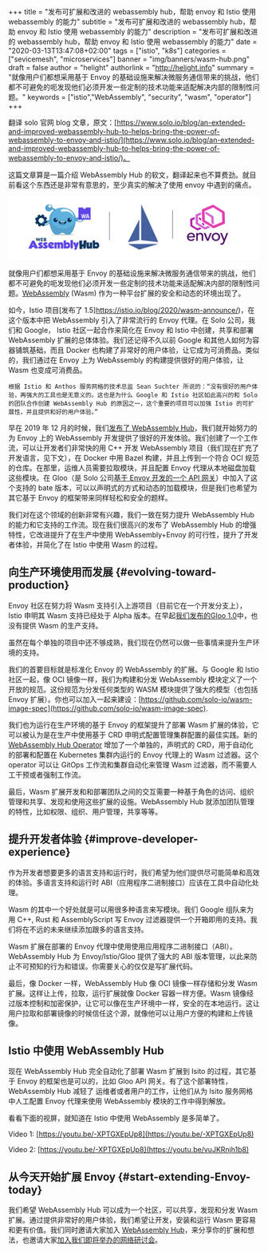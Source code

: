 +++
title = "发布可扩展和改进的 webassembly hub，帮助 envoy 和 Istio 使用 webassembly 的能力"
subtitle = "发布可扩展和改进的 webassembly hub，帮助 envoy 和 Istio 使用 webassembly 的能力"
description = "发布可扩展和改进的 webassembly hub，帮助 envoy 和 Istio 使用 webassembly 的能力"
date = "2020-03-13T13:47:08+02:00"
tags = ["istio", "k8s"]
categories = ["sevicemesh", "microservices"]
banner = "img/banners/wasm-hub.png"
draft = false
author = "helight"
authorlink = "http://helight.info"
summary = "就像用户们都想采用基于 Envoy 的基础设施来解决微服务通信带来的挑战，他们都不可避免的呃发现他们必须开发一些定制的技术功能来适配解决内部的限制性问题。"
keywords = ["istio","WebAssembly", "security", "wasm", "operator"]
+++

翻译 solo 官网 blog 文章，原文：[https://www.solo.io/blog/an-extended-and-improved-webassembly-hub-to-helps-bring-the-power-of-webassembly-to-envoy-and-istio/](https://www.solo.io/blog/an-extended-and-improved-webassembly-hub-to-helps-bring-the-power-of-webassembly-to-envoy-and-istio/)。

这篇文章算是一篇介绍 WebAssembly Hub 的软文，翻译起来也不算费劲。就目前看这个东西还是非常有意思的，至少真实的解决了使用 envoy 中遇到的痛点。

![](./wasmhub-istio-envoy.png)

就像用户们都想采用基于 Envoy 的基础设施来解决微服务通信带来的挑战，他们都不可避免的呃发现他们必须开发一些定制的技术功能来适配解决内部的限制性问题。[WebAssembly](https://webassembly.org/) (Wasm) 作为一种平台扩展的安全和动态的环境出现了。

如今，Istio 项目[发布了 1.5]https://istio.io/blog/2020/wasm-announce/)，在这个版本中把 WebAssembly 引入了非常流行的 Envoy 代理。在 Solo 公司，我们和 Google， Istio 社区一起合作来简化在 Envoy 和 Istio 中创建，共享和部署 WebAssembly 扩展的总体体验。我们还记得不久以前 Google 和其他人如何为容器铺筑基础，而且 Docker 也构建了非常好的用户体验，让它成为可消费品。类似的，我们通过在 Envoy 上为 WebAssembly 的构建提供很好的用户体验，让 Wasm 也变成可消费品。

    根据 Istio 和 Anthos 服务网格的技术总监 Sean Suchter 所说的：“没有很好的用户体验，再强大的工具也是无意义的。这也是为什么 Google 和 Istio 社区如此高兴的和 Solo 的团队合作创建 WebAssembly Hub 的原因之一，这个重要的项目可以加强 Istio 的可扩展性，并且提供和好的用户体验。”

早在 2019 年 12 月的时候，我们[发布了 WebAssembly Hub](https://www.solo.io/blog/introducing-the-webassembly-hub-a-service-for-building-deploying-sharing-and-discovering-wasm/)，我们就开始努力的为 Envoy 上的 WebAssembly 开发提供了很好的开发体验。我们创建了一个工作流，可以让开发者们非常快的用 C++ 开发 WebAssembly 项目（我们现在扩充了开发语言，见下文），在 Docker 中用 Bazel 构建，并且上传到一个符合 OCI 规范的仓库。在那里，运维人员需要拉取模块，并且配置 Envoy 代理从本地磁盘加载这些模块。在 Gloo（是 Solo 公司[基于 Envoy 开发的一个 API 网关](https://docs.solo.io/gloo/latest/)）中加入了这个支持的 bate 版本，可以以声明式的方式和动态的加载模块，但是我们也希望为其它基于 Envoy 的框架带来同样轻松和安全的题样。

我们对在这个领域的创新非常有兴趣，我们一致在努力提升 WebAssembly Hub 的能力和它支持的工作流。现在我们很高兴的发布了 WebAssembly Hub 的增强特性，它改进提升了在生产中使用 WebAssembly+Envoy 的可行性，提升了开发者体验，并简化了在 Istio 中使用 Wasm 的过程。

## 向生产环境使用而发展 {#evolving-toward-production}
Envoy 社区在努力将 Wasm 支持引入上游项目（目前它在一个开发分支上），Istio 申明其 Wasm 支持已经处于 Alpha 版本。在早起[我们发布的Gloo 1.0](https://www.solo.io/blog/announcing-gloo-1-0-a-production-ready-envoy-based-api-gateway/)中，也没有提供 Wasm 的生产支持。

虽然在每个单独的项目中还不够成熟，我们现在仍然可以做一些事情来提升生产环境的支持。

我们的首要目标就是标准化 Envoy 的 WebAssembly 的扩展。与 Google 和 Istio 社区一起，像 OCI 镜像一样，我们为构建和分发 WebAssembly 模块定义了一个开放的规范。这份规范为分发任何类型的 WASM 模块提供了强大的模型（也包括 Envoy 扩展）。你也可以加入一起来建设：[https://github.com/solo-io/wasm-image-spec](https://github.com/solo-io/wasm-image-spec).

我们也为运行在生产环境的基于 Envoy 的框架提升了部署 Wasm 扩展的体验，它可以被认为是在生产中使用基于 CRD 申明式配置管理集群配置的最佳实践。新的 [WebAssembly Hub Operator](https://docs.solo.io/web-assembly-hub/latest/tutorial_code/wasme_operator/)  增加了一个单独的，声明式的 CRD，用于自动化的部署和配置在 Kubernetes 集群内运行的 Envoy 代理上的 Wasm 过滤器。这个 operator 可以让 GitOps 工作流和集群自动化来管理 Wasm 过滤器，而不需要人工干预或者强制工作流。

最后，Wasm 扩展开发和和部署团队之间的交互需要一种基于角色的访问、组织管理和共享、发现和使用这些扩展的设施。WebAssembly Hub 就添加团队管理的特性，比如权限、组织、用户管理，共享等等。

## 提升开发者体验 {#improve-developer-experience}

作为开发者想要更多的语言支持和运行时，我们希望为他们提供尽可能简单和高效的体验。多语言支持和运行时 ABI（应用程序二进制接口）应该在工具中自动化处理。

Wasm 的其中一个好处就是可以用很多种语言来写模块。我们 Google 组队来为用 C++, Rust 和 AssemblyScript 写 Envoy 过滤器提供一个开箱即用的支持。我们将在不远的未来继续添加跟多的语言支持。

Wasm 扩展在部署的 Envoy 代理中使用使用应用程序二进制接口（ABI）。WebAssembly Hub 为 Envoy/Istio/Gloo 提供了强大的 ABI 版本管理，以此来防止不可预知的行为和错误。你需要关心的仅仅是写扩展代码。

最后，像 Docker 一样，WebAssembly Hub 像 OCI 镜像一样存储和分发 Wasm 扩展。这样让上传，拉取，运行扩展就像 Docker 容器一样方便。Wasm 镜像经过版本控制和加密保护，让它可以像在生产环境中一样，安全的在本地运行。这让用户拉取和部署镜像的时候信任这个源，就像他可以让用户方便的构建和上传镜像。

## Istio 中使用 WebAssembly Hub

现在 WebAssembly Hub 完全自动化了部署 Wasm 扩展到 Isito 的过程，其它基于 Envoy 的框架也是可以的，比如 Gloo API 网关。有了这个部署特性，WebAssembly Hub 减轻了 运维者或者用户的工作，让他们从为 Isito 服务网格中人工配置 Envoy 代理来使用 WebAssembly 模块的工作中得到解放。

看看下面的视屏，就知道在 Istio 中使用 WebAssembly 是多简单了。

Video 1: [https://youtu.be/-XPTGXEpUp8](https://youtu.be/-XPTGXEpUp8)

Video 2: [https://youtu.be/-XPTGXEpUp8](https://youtu.be/vuJKRnjh1b8)

## 从今天开始扩展 Envoy {#start-extending-Envoy-today}

我们希望 WebAssembly Hub 可以成为一个社区，可以共享，发现和分发 Wasm 扩展。通过提供非常好的用户体验，我们希望让开发，安装和运行 Wasm 更容易和更有价值。我们同时邀请大家加入 [WebAssembly Hub](https://webassemblyhub.io/)，来分享你的扩展和想法，也邀请大家[加入我们即将举办的网络研讨会](https://solo.zoom.us/webinar/register/WN_i8MiDTIpRxqX-BjnXbj9Xw?__hstc=228074946.8844ea368b7fd089e8ced824d2018e0f.1581728706405.1581728706405.1583585122566.2&__hssc=228074946.4.1583585122566&__hsfp=697009169)。